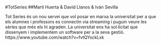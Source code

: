 #TotSeries
##Martí Huerta & David Llanos & Iván Sevilla
<p>Tot Series és un nou servei que vol posar en marxa la universitat per a que els alumnes i professors es connectin via streaming i puguin veure les sèries que més els hi agraden. La universitat ens ha sol∙licitat que dissenyem i implementem un software per a la seva gestió.
https://www.youtube.com/watch?v=fvtQYsckLxk
</p>
